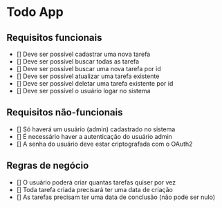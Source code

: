 # Todo App

## Requisitos funcionais
- [] Deve ser possível cadastrar uma nova tarefa
- [] Deve ser possível buscar todas as tarefa
- [] Deve ser possível buscar uma nova tarefa por id
- [] Deve ser possível atualizar uma tarefa existente
- [] Deve ser possível deletar uma tarefa existente por id
- [] Deve ser possível o usuário logar no sistema

## Requisitos não-funcionais
- [] Só haverá um usuário (admin) cadastrado no sistema
- [] É necessário haver a autenticação do usuário admin
- [] A senha do usuário deve estar criptografada com o OAuth2


## Regras de negócio
- [] O usuário poderá criar quantas tarefas quiser por vez
- [] Toda tarefa criada precisará ter uma data de criação
- [] As tarefas precisam ter uma data de conclusão (não pode ser nulo)